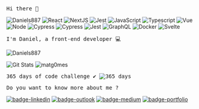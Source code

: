 <samp>Hi there 👋</samp>

<img src="https://komarev.com/ghpvc/?username=Daniels887&color=brightgreen" alt="Daniels887" /> <img src="https://img.shields.io/badge/-React%20JS-61DAFB?logo=react&logoColor=white&labelColor=61DAFB" alt="React" /> <img src="https://img.shields.io/badge/-Next%20JS-000000?logo=next.js&logoColor=white&labelColor=000000" alt="NextJS" /> <img src="https://img.shields.io/badge/-Redux-764ABC?logo=redux&logoColor=white&labelColor=764ABC" alt="Jest" /> <img src="https://img.shields.io/badge/-JavaScript-F7DF1E?logo=javascript&logoColor=white&labelColor=F7DF1E" alt="JavaScript" /> <img src="https://img.shields.io/badge/-TypeScript-007ACC?logo=typescript&logoColor=white&labelColor=007ACC" alt="Typescript" /> <img src="https://img.shields.io/badge/-Vue%20JS-4FC08D?logo=vue.js&logoColor=white&labelColor=4FC08D" alt="Vue" /> <img src="https://img.shields.io/badge/-Node.JS-green?logo=node.js&logoColor=white&labelColor=green" alt="Node" /> <img src="https://img.shields.io/badge/-Cypress-17202C?logo=cypress&logoColor=white&labelColor=17202C" alt="Cypress" /> <img src="https://img.shields.io/badge/-Storybook-FF4785?logo=storybook&logoColor=white&labelColor=FF4785" alt="Cypress" /> <img src="https://img.shields.io/badge/-Jest-C21325?logo=jest&logoColor=white&labelColor=C21325" alt="Jest" /> <img src="https://img.shields.io/badge/-GraphQL-E10098?logo=graphql&logoColor=white&labelColor=E10098" alt="GraphQL" /> <img src="https://img.shields.io/badge/-Docker-2496ED?logo=docker&logoColor=white&labelColor=2496ED" alt="Docker" /> <img src="https://img.shields.io/badge/-Svelte-FF3E00?logo=svelte&logoColor=white&labelColor=FF3E00" alt="Svelte" />

<samp>I'm Daniel, a front-end developer :computer:</samp>

<img src="https://github-readme-streak-stats.herokuapp.com/?user=Daniels887&theme=tokyonight&hide_border=true" alt="Daniels887" />

<p>
 <img src="https://github-readme-stats.vercel.app/api?username=Daniels887&count_private=true&show_icons=true&theme=tokyonight&&hide_title=true" alt="Git Stats"/>

 <img src="https://github-readme-stats.vercel.app/api/top-langs/?username=Daniels887&langs_count=6&hide_border=true&hide=Java,HTML&layout=compact&theme=tokyonight" alt="matg0mes" />
</p>


<samp>365 days of code challenge ✔️</h3>
<img src="https://user-images.githubusercontent.com/58083563/112741460-663d7900-8f5c-11eb-87f5-8cb78d913934.png" alt="365 days" />
 
<samp>Do you want to know more about me ? </samp>

  <a href="https://www.linkedin.com/in/daniel-sousa887/"><img src="https://img.shields.io/badge/LinkedIn-%230077B5.svg?&style=flat-square&logo=linkedin&logoColor=white" alt="badge-linkedin"/></a>
  <a href="mailto:daniel_sousa.p@outlook.com"><img src="https://img.shields.io/badge/-daniel_sousa.p@outlook.com-054f77?style=flat-square&logo=microsoft-outlook&logoColor=white&link=mailto:daniel_sousa.p@outlook.com/" alt="badge-outlook"/></a>
    <a href="https://medium.com/@Daniels887"><img src="https://img.shields.io/badge/Medium-12100E?&style=flat-square&logo=medium&logoColor=white" alt="badge-medium"/></a>
  <a href="http://danielsousapereira.herokuapp.com/"><img src="https://img.shields.io/badge/-portfolio-430098?style=flat-square&logo=heroku" alt="badge-portfolio"/></a>
